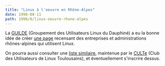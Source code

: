 ```yaml
---
title: "Linux à l'oeuvre en Rhône-Alpes"
date: 1998-08-11
path: 1998/8/linux-oeuvre-rhone-alpes
---
```


<P>
La <A HREF="http://www.guilde.asso.fr/">GUILDE</A> (Groupement
des Utilisateurs Linux du Dauphiné) a eu la bonne idée de créer <A HREF="http://www.guilde.asso.fr/guilde/exemples.html">une page</A>
recensant des entreprises et administrations rhônes-alpines qui utilisent
Linux.
</P>

<P>
On pourra aussi consulter une <A HREF="http://savage.iut-blagnac.fr/flap/recensement/liste_linux.sql">liste
similaire</A>, maintenue par le <A HREF="http://savage.iut-blagnac.fr/">CULTe</A> (Club des Utilisateurs
de Linux Toulousains), et éventuellement s'inscrire dessus.
</P>


